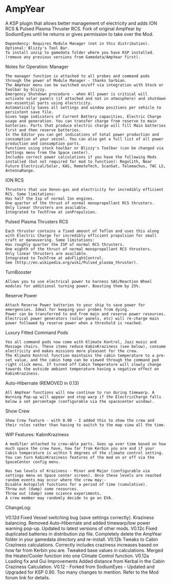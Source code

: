 # AmpYear
A KSP plugin that allows better management of electricity and adds ION RCS & Pulsed Plasma Thruster RCS.
Fork of original AmpYear by SodiumEyes until he returns or gives permission to take over the Mod. 

    Dependency: Requires Module Manager (not in this distribution).
    Optional: Blizzy's Tool Bar.
    To install unzip to gamedata folder where you have KSP installed. (remove any previous versions from Gamedata/AmpYear first).


Notes for Operation:
Manager

    The manager function is attached to all probes and command pods through the power of Module Manager - thanks Sarbian.
    The AmpYear menu can be switched on/off via integration with Stock or Toolbar by blizzy.
    Emergency Shutdown procedure - when All power is critical will activate solar panels (if attached and not in atmosphere) and shutdown non-essential parts using electricity.
    Automatically Saves all settings and window positions per vehicle to persistent save file.
    Gives %age indicators of Current Battery capacities, Electric Charge usage and generation. You can transfer charge from reserve to main batteries. Parts that produce electric charge will fill Main batteries first and then reserve batteries.
    In the Editor you can get indications of total power production and consumption of your vessel. You can also get a full list of all power production and consumption parts.
	Functions using stock toolbar or Blizzy's Toolbar (can be changed via Settings menu from the Space center).
	Includes correct power calculations if you have the following Mods installed (but not required for mod to function): Regolith, Near Future Electrical/Solar, KAS, RemoteTech, ScanSat, Telemachus, TAC LS, AntennaRange.

ION RCS

    Thrusters that use Xenon-gas and electricity for incredibly efficient RCS. Some limitations:
    Has half the Isp of normal Ion engines.
    One quarter of the thrust of normal monopropellant RCS thrusters.
    Only linear thrusters are available.
    Integrated to TechTree at ionPropulsion.

Pulsed Plasma Thrusters RCS

    Each thruster contains a fixed amount of Teflon and uses this along with Electric Charge for incredibly efficient propulsion for small craft or maneuvering. Some limitations:
    Has roughly quarter the ISP of normal RCS thrusters.
    One eighth of the thrust of normal monopropellant RCS thrusters.
    Only linear thrusters are available.
    Integrated to TechTree at advFlightControl.
    See (http://en.wikipedia.org/wiki/Pulsed_plasma_thruster).

TurnBooster

    Allows you to use electrical power to harness SAS/Reaction Wheel modules for additional turning power. Boosting them by 25%.

Reserve Power

    Attach Reserve Power batteries to your ship to save power for emergencies. Ideal for keeping your probes from dying.
    Power can be transferred to and from main and reserve power resources.
    Electrical power generators (solar panels, etc) will re-charge main power followed by reserve power when a threshold is reached.

Luxury Fitted Command Pods

    Yes all command pods now come with Klimate Kontrol, Jazz music and Massage chairs. These items reduce KabinKraziness (see below), consume electricity and makes missions more pleasant for the crew.
    The Klimate Kontrol function maintains the cabin temperature to a pre-set value, and the cabin temp can be viewed through the command pod right click menu. If turned off Cabin Temperature will slowly change towards the outside ambient temperature having a negative effect on KabinKraziness.

Auto-Hibernate (REMOVED in 0.13)

    All AmpYear functions will now continue to run during timewarp. A Warning Pop-up will appear and stop warp if the ElectricCharge falls below a set percentage (configurable via the spacecenter window).

Show Crew

    Show Crew feature - with 0.90 - I added this to show the crew and their roles rather than having to switch to the map view all the time.

WIP Features:
KabinKraziness

    A modifier attached to crew-able parts. Goes up over time based on how much space the crew have, how far from Kerbin you are and if your Cabin temperature is within 5 degrees of the climate control setting. You can turn KabinKraziness features of the mod on or off via the SpaceCenter config menu.

    Has two levels of Kraziness - Minor and Major (configurable via settings menu on Space center screen). Once these levels are reached random events may occur where the crew may:-
    Disable Autopilot functions for a period of time (cumulative).
    Throw out (dump) some resources.
    Throw out (dump) some science experiments.
    A crew member may randomly decide to go on EVA.
	    

ChangeLog:

V0.12d Fixed Vessel switching bug (save settings correctly). Kraziness balancing. Removed Auto-Hibernate and added timewarp/low power warning pop-up. Updated to latest versions of other mods.
V0.12c Fixed duplicated batteries in distribution zip file. Completely delete the AmpYear folder in your gamedata directory and re-install.
V0.12b Tweaks to Cabin Craziness calculations. Correctly includes craziness increases based on how far from Kerbin you are. Tweaked base values in calculations. Merged the Heater/Cooler function into one Climate Control function.
V0.12a Loading fix and Gui Improvements Added distance from Kerbal in the Cabin Craziness Calculation.
V0.12 - Forked from SodiumEyes - Updated and Upgraded for KSP 0.90. Too many changes to mention. Refer to the Mod forum link for details.